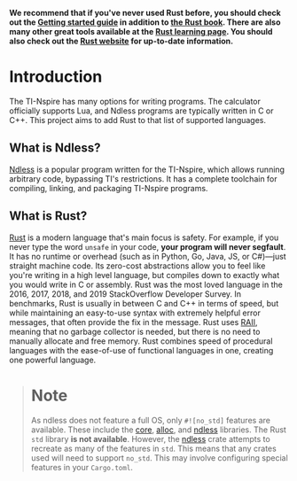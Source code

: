 **We recommend that if you've never used Rust before, you should check
out the [Getting started guide] in addition to [the Rust book]. There
are also many other great tools available at the [Rust learning page].
You should also check out the [Rust website] for up-to-date
information.**

# Introduction

The TI-Nspire has many options for writing programs. The calculator
officially supports Lua, and Ndless programs are typically written in C
or C++. This project aims to add Rust to that list of supported
languages.

## What is Ndless?

[Ndless] is a popular program written for the TI-Nspire, which allows
running arbitrary code, bypassing TI's restrictions. It has a complete
toolchain for compiling, linking, and packaging TI-Nspire programs.

## What is Rust?

[Rust] is a modern language that's main focus is safety. For example, if
you never type the word `unsafe` in your code, **your program will never
segfault**. It has no runtime or overhead (such as in Python, Go, Java,
JS, or C#)—just straight machine code. Its zero-cost abstractions allow
you to feel like you're writing in a high level language, but compiles
down to exactly what you would write in C or assembly. Rust was the most
loved language in the 2016, 2017, 2018, and 2019 StackOverflow Developer
Survey. In benchmarks, Rust is usually in between C and C++ in terms of
speed, but while maintaining an easy-to-use syntax with extremely
helpful error messages, that often provide the fix in the message. Rust
uses [RAII], meaning that no garbage collector is needed, but there is
no need to manually allocate and free memory. Rust combines speed of
procedural languages with the ease-of-use of functional languages in
one, creating one powerful language.

> # Note
>
> As ndless does not feature a full OS, only `#![no_std]` features are
> available. These include the [core], [alloc], and [ndless][ndless-rs]
> libraries. The Rust `std` library **is not available**. However, the
> [ndless][ndless-rs] crate attempts to recreate as many of the features
> in `std`. This means that any crates used will need to support
> `no_std`. This may involve configuring special features in your
> `Cargo.toml`.

[core]: https://doc.rust-lang.org/nightly/core/
[alloc]: https://doc.rust-lang.org/nightly/alloc/
[ndless-rs]: http://docs.rs/ndless/
[Ndless]: https://github.com/ndless-nspire/Ndless
[Getting started guide]: https://www.rust-lang.org/learn/get-started
[the Rust book]: https://doc.rust-lang.org/book/
[Rust learning page]: https://www.rust-lang.org/learn
[Rust website]: https://www.rust-lang.org/
[RAII]: https://en.wikipedia.org/wiki/Resource_acquisition_is_initialization
[Rust]: https://en.wikipedia.org/wiki/Rust_(programming_language)

